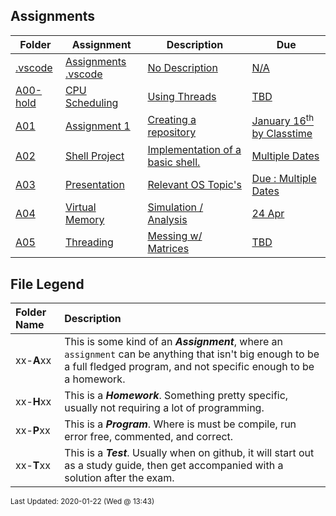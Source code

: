 ## Assignments
| Folder | Assignment | Description | Due|
 | ------------|------------|------------|------------|
 | [.vscode](https://github.com/rugbyprof/5143-Operating-Systems/tree/master/Assignments/.vscode) | [ Assignments .vscode ](https://github.com/rugbyprof/5143-Operating-Systems/tree/master/Assignments/.vscode) | [ No Description](https://github.com/rugbyprof/5143-Operating-Systems/tree/master/Assignments/.vscode) | [N/A](https://github.com/rugbyprof/5143-Operating-Systems/tree/master/Assignments/.vscode) |
 | [A00-hold](https://github.com/rugbyprof/5143-Operating-Systems/tree/master/Assignments/A00-hold) | [ CPU Scheduling ](https://github.com/rugbyprof/5143-Operating-Systems/tree/master/Assignments/A00-hold) | [ Using Threads](https://github.com/rugbyprof/5143-Operating-Systems/tree/master/Assignments/A00-hold) | [TBD](https://github.com/rugbyprof/5143-Operating-Systems/tree/master/Assignments/A00-hold) |
 | [A01](https://github.com/rugbyprof/5143-Operating-Systems/tree/master/Assignments/A01) | [ Assignment 1 ](https://github.com/rugbyprof/5143-Operating-Systems/tree/master/Assignments/A01) | [ Creating a repository](https://github.com/rugbyprof/5143-Operating-Systems/tree/master/Assignments/A01) | [January 16<sup>th</sup> by Classtime](https://github.com/rugbyprof/5143-Operating-Systems/tree/master/Assignments/A01) |
 | [A02](https://github.com/rugbyprof/5143-Operating-Systems/tree/master/Assignments/A02) | [ Shell Project ](https://github.com/rugbyprof/5143-Operating-Systems/tree/master/Assignments/A02) | [ Implementation of a basic shell.](https://github.com/rugbyprof/5143-Operating-Systems/tree/master/Assignments/A02) | [Multiple Dates](https://github.com/rugbyprof/5143-Operating-Systems/tree/master/Assignments/A02) |
 | [A03](https://github.com/rugbyprof/5143-Operating-Systems/tree/master/Assignments/A03) | [ Presentation ](https://github.com/rugbyprof/5143-Operating-Systems/tree/master/Assignments/A03) | [ Relevant OS Topic's](https://github.com/rugbyprof/5143-Operating-Systems/tree/master/Assignments/A03) | [Due : Multiple Dates](https://github.com/rugbyprof/5143-Operating-Systems/tree/master/Assignments/A03) |
 | [A04](https://github.com/rugbyprof/5143-Operating-Systems/tree/master/Assignments/A04) | [ Virtual Memory ](https://github.com/rugbyprof/5143-Operating-Systems/tree/master/Assignments/A04) | [ Simulation / Analysis](https://github.com/rugbyprof/5143-Operating-Systems/tree/master/Assignments/A04) | [24 Apr](https://github.com/rugbyprof/5143-Operating-Systems/tree/master/Assignments/A04) |
 | [A05](https://github.com/rugbyprof/5143-Operating-Systems/tree/master/Assignments/A05) | [ Threading ](https://github.com/rugbyprof/5143-Operating-Systems/tree/master/Assignments/A05) | [ Messing w/ Matrices](https://github.com/rugbyprof/5143-Operating-Systems/tree/master/Assignments/A05) | [TBD](https://github.com/rugbyprof/5143-Operating-Systems/tree/master/Assignments/A05) |

    
## File Legend

| Folder Name | Description |
|:-----------|:-------------|
|xx-**A**xx | This is some kind of an ***Assignment***, where an `assignment` can be anything that isn't big enough to be a full fledged program, and not specific enough to be a homework. |
|xx-**H**xx | This is a ***Homework***. Something pretty specific, usually not requiring a lot of programming. |
|xx-**P**xx | This is a ***Program***. Where is must be compile, run error free, commented, and correct. |
|xx-**T**xx | This is a ***Test***. Usually when on github, it will start out as a study guide, then get accompanied with a solution after the exam. |

    
<sup>Last Updated: 2020-01-22 (Wed @ 13:43)</sup>